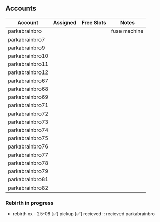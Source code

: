 ## Accounts

| Account         | Assigned | Free Slots | Notes        |
|-----------------|----------|------------|--------------|
| parkabrainbro   |          |            | fuse machine |
| parkabrainbro7  |          |            |              |
| parkabrainbro9  |          |            |              |
| parkabrainbro10 |          |            |              |
| parkabrainbro11 |          |            |              |
| parkabrainbro12 |          |            |              |
| parkabrainbro67 |          |            |              |
| parkabrainbro68 |          |            |              |
| parkabrainbro69 |          |            |              |
| parkabrainbro71 |          |            |              |
| parkabrainbro72 |          |            |              |
| parkabrainbro73 |          |            |              |
| parkabrainbro74 |          |            |              |
| parkabrainbro75 |          |            |              |
| parkabrainbro76 |          |            |              |
| parkabrainbro77 |          |            |              |
| parkabrainbro78 |          |            |              |
| parkabrainbro79 |          |            |              |
| parkabrainbro81 |          |            |              |
| parkabrainbro82 |          |            |              |




### Rebirth in progress

- rebirth xx - 25-08
[✅] pickup [✅] recieved :: recieved parkabrainbro





